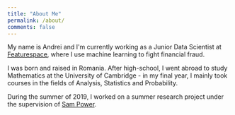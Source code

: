 ```yaml
---
title: "About Me"
permalink: /about/
comments: false
---
```

  
My name is Andrei and I'm currently working as a Junior Data Scientist at [Featurespace][fs_link], 
where I use machine learning to fight financial fraud.
  
I was born and raised in Romania.
After high-school, I went abroad to study Mathematics at the University of Cambridge - in 
my final year, I mainly took courses in the fields of Analysis, Statistics and Probability.

During the summer of 2019, I worked on a summer research project under the supervision of [Sam Power][sam_power_link].



[fs_link]: https://github.com/avnenciu/avnenciu.github.io.git
[sam_power_link]: https://www.dpmms.cam.ac.uk/~sp825/